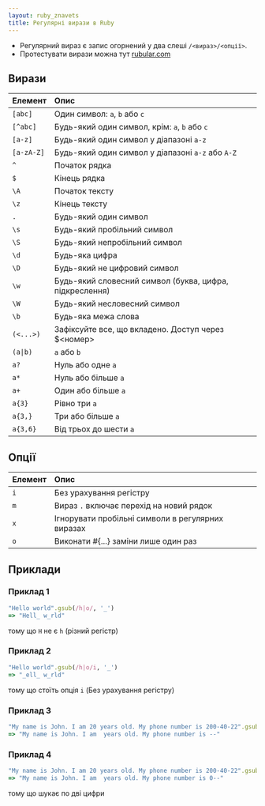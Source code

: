 ```yaml
---
layout: ruby_znavets
title: Регулярні вирази в Ruby 
---
```


* Регулярний вираз є запис огорнений у два слеші `/<вираз>/<опції>`.
* Протестувати вирази можна тут [rubular.com](https://rubular.com/)

## Вирази

| Елемент                 | Опис                                                    |
|:------------------------|:--------------------------------------------------------|
| `[abc]`                 | Один символ: `a`, `b` або `c`                           |
| `[^abc]`                | Будь-який один символ, крім: `a`, `b` або `c`           |
| `[a-z]`                 | Будь-який один символ у діапазоні `a-z`                 |
| `[a-zA-Z]`              | Будь-який один символ у діапазоні `a-z` або `A-Z`       |
| `^`                     | Початок рядка                                           |
| `$`                     | Кінець рядка                                            |
| `\A`                    | Початок тексту                                          |
| `\z`                    | Кінець тексту                                           |
| `.`                     | Будь-який один символ                                   |
| `\s`                    | Будь-який пробільний символ                             |
| `\S`                    | Будь-який непробільний символ                           |
| `\d`                    | Будь-яка цифра                                          |
| `\D`                    | Будь-який не цифровий символ                            |
| `\w`                    | Будь-який словесний символ (буква, цифра, підкреслення) |
| `\W`                    | Будь-який несловесний символ                            |
| `\b`                    | Будь-яка межа слова                                     |
| `(<...>)`               | Зафіксуйте все, що вкладено. Доступ через $<номер>      |
| <code>(a&#124;b)</code> | `a` або `b`                                             |
| `a?`                    | Нуль або одне `a`                                       |
| `a*`                    | Нуль або більше `a`                                     |
| `a+`                    | Один або більше `a`                                     |
| `a{3}`                  | Рівно три `а`                                           |
| `a{3,}`                 | Три або більше `a`                                      |
| `a{3,6}`                | Від трьох до шести `а`                                  |

## Опції

| Елемент | Опис                                              |
|:--------|:--------------------------------------------------|
| `i`     | Без урахування регістру                           |
| `m`     | Вираз `.` включає перехід на новий рядок          |
| `x`     | Ігнорувати пробільні символи в регулярних виразах |
| `o`     | Виконати #{...} заміни лише один раз              |

## Приклади

### Приклад 1

```ruby
"Hello world".gsub(/h|o/, '_')
=> "Hell_ w_rld"
```
тому що `H` не є `h` (різний регістр)

### Приклад 2

```ruby
"Hello world".gsub(/h|o/i, '_')
=> "_ell_ w_rld"
```
тому що стоїть опція `i` (Без урахування регістру)


### Приклад 3

```ruby
"My name is John. I am 20 years old. My phone number is 200-40-22".gsub(/\d/, '')
=> "My name is John. I am  years old. My phone number is --"
```

### Приклад 4

```ruby
"My name is John. I am 20 years old. My phone number is 200-40-22".gsub(/\d\d/, '')
=> "My name is John. I am  years old. My phone number is 0--"
```
тому що шукає по дві цифри

